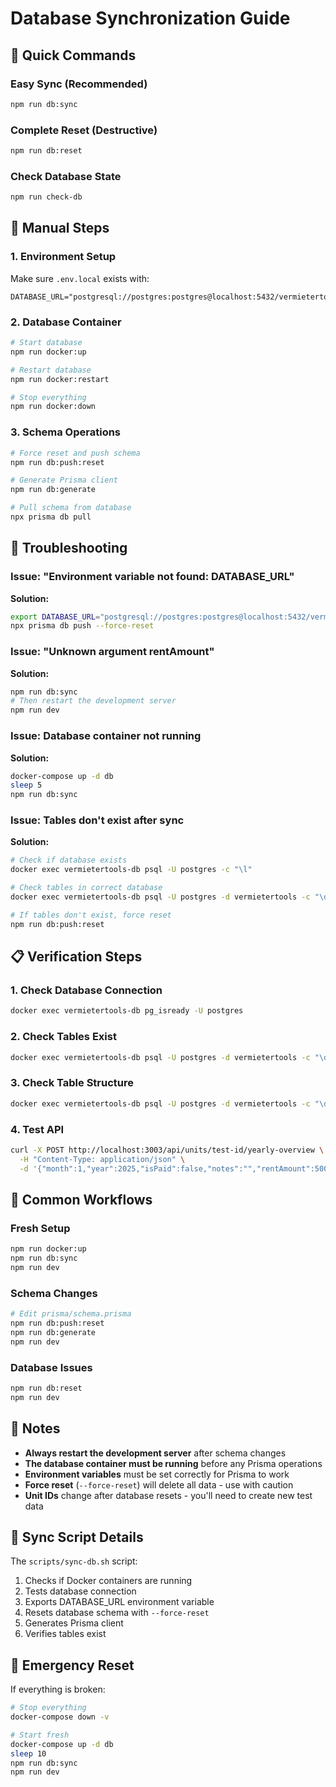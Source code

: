 # Database Synchronization Guide

## 🚀 Quick Commands

### **Easy Sync (Recommended)**
```bash
npm run db:sync
```

### **Complete Reset (Destructive)**
```bash
npm run db:reset
```

### **Check Database State**
```bash
npm run check-db
```

## 🔧 Manual Steps

### **1. Environment Setup**
Make sure `.env.local` exists with:
```env
DATABASE_URL="postgresql://postgres:postgres@localhost:5432/vermietertools"
```

### **2. Database Container**
```bash
# Start database
npm run docker:up

# Restart database
npm run docker:restart

# Stop everything
npm run docker:down
```

### **3. Schema Operations**
```bash
# Force reset and push schema
npm run db:push:reset

# Generate Prisma client
npm run db:generate

# Pull schema from database
npx prisma db pull
```

## 🐛 Troubleshooting

### **Issue: "Environment variable not found: DATABASE_URL"**
**Solution:**
```bash
export DATABASE_URL="postgresql://postgres:postgres@localhost:5432/vermietertools"
npx prisma db push --force-reset
```

### **Issue: "Unknown argument rentAmount"**
**Solution:**
```bash
npm run db:sync
# Then restart the development server
npm run dev
```

### **Issue: Database container not running**
**Solution:**
```bash
docker-compose up -d db
sleep 5
npm run db:sync
```

### **Issue: Tables don't exist after sync**
**Solution:**
```bash
# Check if database exists
docker exec vermietertools-db psql -U postgres -c "\l"

# Check tables in correct database
docker exec vermietertools-db psql -U postgres -d vermietertools -c "\dt"

# If tables don't exist, force reset
npm run db:push:reset
```

## 📋 Verification Steps

### **1. Check Database Connection**
```bash
docker exec vermietertools-db pg_isready -U postgres
```

### **2. Check Tables Exist**
```bash
docker exec vermietertools-db psql -U postgres -d vermietertools -c "\dt"
```

### **3. Check Table Structure**
```bash
docker exec vermietertools-db psql -U postgres -d vermietertools -c "\d rentals"
```

### **4. Test API**
```bash
curl -X POST http://localhost:3003/api/units/test-id/yearly-overview \
  -H "Content-Type: application/json" \
  -d '{"month":1,"year":2025,"isPaid":false,"notes":"","rentAmount":500,"utilitiesAmount":90}'
```

## 🎯 Common Workflows

### **Fresh Setup**
```bash
npm run docker:up
npm run db:sync
npm run dev
```

### **Schema Changes**
```bash
# Edit prisma/schema.prisma
npm run db:push:reset
npm run db:generate
npm run dev
```

### **Database Issues**
```bash
npm run db:reset
npm run dev
```

## 📝 Notes

- **Always restart the development server** after schema changes
- **The database container must be running** before any Prisma operations
- **Environment variables** must be set correctly for Prisma to work
- **Force reset** (`--force-reset`) will delete all data - use with caution
- **Unit IDs** change after database resets - you'll need to create new test data

## 🔄 Sync Script Details

The `scripts/sync-db.sh` script:
1. Checks if Docker containers are running
2. Tests database connection
3. Exports DATABASE_URL environment variable
4. Resets database schema with `--force-reset`
5. Generates Prisma client
6. Verifies tables exist

## 🚨 Emergency Reset

If everything is broken:
```bash
# Stop everything
docker-compose down -v

# Start fresh
docker-compose up -d db
sleep 10
npm run db:sync
npm run dev
```
